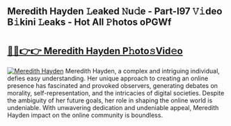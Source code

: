 ## Meredith Hayden 𝙻eaked 𝙽u𝚍e - Part-l97 𝚅𝚒deo B𝚒kini 𝙻eaks - Hot All 𝙿hotos oPGWf

# <h2><a href="http://ld1som.urlbe.top/?page=Meredith+Hayden">🔗🔗👉👉 Meredith Hayden P𝚑oto𝚜Vid𝚎o</a></h2>

[![Meredith Hayden](https://i.imgur.com/eBuTRDB.gif)](http://ld1som.urlbe.top/?page=Meredith+Hayden)
Meredith Hayden, a complex and intriguing individual, defies easy understanding. Her unique approach to creating an online presence has fascinated and provoked observers, generating debates on morality, self-representation, and the intricacies of digital societies. Despite the ambiguity of her future goals, her role in shaping the online world is undeniable. With unwavering dedication and undeniable appeal, Meredith Hayden impact on the online community is boundless.
